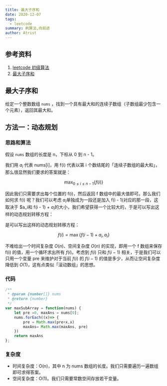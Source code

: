 ```yaml
---
title: 最大子序和
date: 2020-12-07
tags: 
  - leetcode
summary: 刷算法,向前进
author: Atrist
---
```


## 参考资料

1. [leetcode 初级算法](https://leetcode-cn.com/leetbook/detail/top-interview-questions-easy/)
2. [最大子序和](https://leetcode-cn.com/problems/maximum-subarray/description/)

## 最大子序和
给定一个整数数组 `nums` ，找到一个具有最大和的连续子数组（子数组最少包含一个元素），返回其最大和。

## 方法一：动态规划
### 思路和算法

假设 `nums` 数组的长度是 n，下标从 0 到 n - 1。

我们用 $a_i$ 代表 nums[i]，用 f(i) 代表以第 i 个数结尾的「连续子数组的最大和」，那么很显然我们要求的答案就是：

$$\max_{0 \leq i \leq n - 1} \{ f(i) \}$$

因此我们只需要求出每个位置的 f(i)，然后返回 f 数组中的最大值即可。那么我们如何求 f(i) 呢？我们可以考虑 $a_i$单独成为一段还是加入 f(i - 1)对应的那一段，这取决于 $a_i和 f(i - 1) + $a_i$的大小，我们希望获得一个比较大的，于是可以写出这样的动态规划转移方程：

是可以写出这样的动态规划转移方程：

$$f(i) = \max \{ f(i - 1) + a_i, a_i \}$$

不难给出一个时间复杂度 $O(n)$、空间复杂度 $O(n)$ 的实现，即用一个 f 数组来保存 f(i) 的值，用一个循环求出所有 $f(i)$。考虑到 $f(i)$ 只和 $f(i - 1)$ 相关，于是我们可以只用一个变量 pre 来维护对于当前 $f(i)$ 的 $f(i - 1)$ 的值是多少，从而让空间复杂度降低到 $O(1)$，这有点类似「滚动数组」的思想。

### 代码
```js
/**
 * @param {number[]} nums
 * @return {number}
 */
var maxSubArray = function(nums) {
    let pre =0, maxAns = nums[0];
    nums.forEach((x)=> {
        pre = Math.max(pre+x,x)
        maxAns= Math.max(maxAns, pre)
    })
    return maxAns
};
```
### 复杂度

- 时间复杂度：O(n)，其中 n 为 nums 数组的长度。我们只需要遍历一遍数组即可求得答案。
- 空间复杂度：O(1)。我们只需要常数空间存放若干变量。

